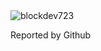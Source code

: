 
<img title="🔥 Get streak stats for your profile at git.io/streak-stats" alt="blockdev723" src="https://github-readme-streak-stats.herokuapp.com/?user=blockdev723&theme=monokai-metallian&hide_border=true"/>

Reported by Github
